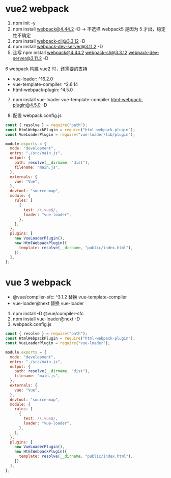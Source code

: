 # vue2 webpack

1. npm init -y
2. npm install webpack@4.44.2 -D -> 不选择 webpack5 是因为 5 才出，稳定性不确定
3. npm install webpack-cli@3.3.12 -D
4. npm install webpack-dev-server@3.11.2 -D
5. 连写 npm install webpack@4.44.2 webpack-cli@3.3.12 webpack-dev-server@3.11.2 -D

6 webpack 构建 vue2 时，还需要的支持

- vue-loader: ^16.2.0
- vue-template-compiler: ^2.6.14
- html-webpack-plugin: ^4.5.0

7. npm install vue-loader vue-template-compiler html-webpack-plugin@4.5.0 -D

8. 配置 webpack.config.js

```js
const { resolve } = require("path");
const HtmlWebpackPlugin = require("html-webpack-plugin");
const VueLoaderPlugin = require("vue-loader/lib/plugin");

module.exports = {
  mode: "development",
  entry: "./src/main.js",
  output: {
    path: resolve(__dirname, "dist"),
    filename: "main.js",
  },
  externals: {
    vue: "Vue",
  },
  devtool: "source-map",
  module: {
    rules: [
      {
        test: /\.vue$/,
        loader: "vue-loader",
      },
    ],
  },
  plugins: [
    new VueLoaderPlugin(),
    new HtmlWebpackPlugin({
      template: resolve(__dirname, "public/index.html"),
    }),
  ],
};
```

# vue 3 webpack

- @vue/compiler-sfc: ^3.1.2 替换 vue-template-compiler
- vue-loader@next 替换 vue-loader

1. npm install -D @vue/compiler-sfc
2. npm install vue-loader@next -D
3. webpack.config.js

```js
const { resolve } = require("path");
const HtmlWebpackPlugin = require("html-webpack-plugin");
const VueLoaderPlugin = require("vue-loader");

module.exports = {
  mode: "development",
  entry: "./src/main.js",
  output: {
    path: resolve(__dirname, "dist"),
    filename: "main.js",
  },
  externals: {
    vue: "Vue",
  },
  devtool: "source-map",
  module: {
    rules: [
      {
        test: /\.vue$/,
        loader: "vue-loader",
      },
    ],
  },
  plugins: [
    new VueLoaderPlugin(),
    new HtmlWebpackPlugin({
      template: resolve(__dirname, "public/index.html"),
    }),
  ],
};
```
